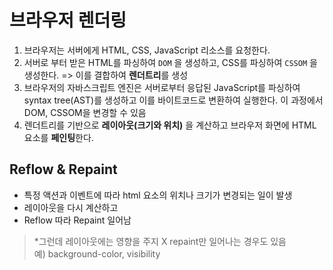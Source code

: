 # 브라우저 렌더링
1. 브라우저는 서버에게 HTML, CSS, JavaScript 리소스를 요청한다.
2. 서버로 부터 받은 HTML를 파싱하여 `DOM` 을 생성하고, CSS를 파싱하여 `CSSOM` 을 생성한다. => 이를 결합하여 **렌더트리**를 생성
3. 브라우저의 자바스크립트 엔진은 서버로부터 응답된 JavaScript를 파싱하여 syntax tree(AST)를 생성하고 이를 바이트코드로 변환하여 실행한다. 이 과정에서 DOM, CSSOM을 변경할 수 있음
4. 렌더트리를 기반으로 **레이아웃(크기와 위치)** 을 계산하고 브라우저 화면에 HTML 요소를 **페인팅**한다.

## Reflow & Repaint
- 특정 액션과 이벤트에 따라 html 요소의 위치나 크기가 변경되는 일이 발생
- 레이아웃을 다시 계산하고 
- Reflow 따라 Repaint 일어남

> *그런데 레이아웃에는 영향을 주지 X repaint만 일어나는 경우도 있음 <br>
  예) background-color, visibility
